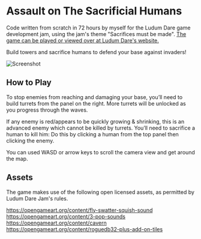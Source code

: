 # Assault on The Sacrificial Humans

Code written from scratch in 72 hours by myself for the Ludum Dare game development jam, using the jam's theme "Sacrifices must be made". [The game can be played or viewed over at Ludum Dare's website.](https://ldjam.com/events/ludum-dare/43/assault-on-the-sacrificial-humans)

Build towers and sacrifice humans to defend your base against invaders!

![Screenshot](https://static.jam.vg/raw/3f2/z/1e103.png)

## How to Play

To stop enemies from reaching and damaging your base, you’ll need to build turrets from the panel on the right. More turrets will be unlocked as you progress through the waves.

If any enemy is red/appears to be quickly growing & shrinking, this is an advanced enemy which cannot be killed by turrets. You’ll need to sacrifice a human to kill him: Do this by clicking a human from the top panel then clicking the enemy.

You can used WASD or arrow keys to scroll the camera view and get around the map.

## Assets

The game makes use of the following open licensed assets, as permitted by Ludum Dare Jam's rules.

https://opengameart.org/content/fly-swatter-squish-sound
https://opengameart.org/content/3-pop-sounds
https://opengameart.org/content/cavern
https://opengameart.org/content/roguedb32-plus-add-on-tiles
